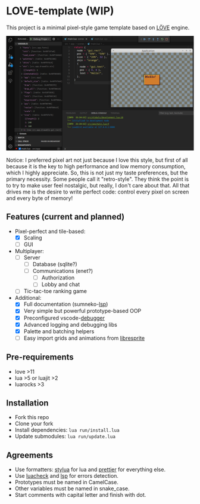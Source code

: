 # LOVE-template (WIP)

This project is a minimal pixel-style game template based on [LÖVE][] engine.

![screenshot](res/img/examples/screenshot.png)

Notice: I preferred pixel art not just because I love this style, but first of
all because it is the key to high performance and low memory consumption, which
I highly appreciate. So, this is not just my taste preferences, but the primary
necessity. Some people call it "retro-style". They think the point is to try to
make user feel nostalgic, but really, I don't care about that. All that drives
me is the desire to write perfect code: control every pixel on screen and every
byte of memory!

## Features (current and planned)

- Pixel-perfect and tile-based:
  - [x] Scaling
  - [ ] GUI
- Multiplayer:
  - [ ] Server
    - [ ] Database (sqlite?)
    - [ ] Communications (enet?)
      - [ ] Authorization
      - [ ] Lobby and chat
  - [ ] Tic-tac-toe ranking game
- Additional:
  - [x] Full documentation (sumneko-[lsp][])
  - [x] Very simple but powerful prototype-based OOP
  - [x] Preconfigured vscode-[debugger][]
  - [x] Advanced logging and debugging libs
  - [x] Palette and batching helpers
  - [ ] Easy import grids and animations from [libresprite][]

## Pre-requirements

- love >11
- lua >5 or luajit >2
- luarocks >3

## Installation

- Fork this repo
- Clone your fork
- Install dependencies: `lua run/install.lua`
- Update submodules: `lua run/update.lua`

## Agreements

- Use formatters: [stylua][] for lua and [prettier][] for everything else.
- Use [luacheck] and [lsp] for errors detection.
- Prototypes must be named in CamelCase.
- Other variables must be named in snake_case.
- Start comments with capital letter and finish with dot.

[löve]: https://love2d.org
[stylua]: https://github.com/johnnymorganz/stylua
[prettier]: https://github.com/prettier/prettier
[luacheck]: https://github.com/mpeterv/luacheck
[lsp]: https://github.com/sumneko/lua-language-server
[debugger]: https://github.com/tomblind/local-lua-debugger-vscode
[libresprite]: https://libresprite.github.io
